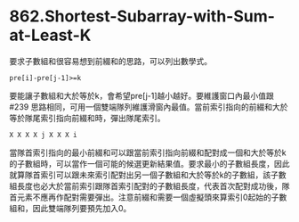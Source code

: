 # 862.Shortest-Subarray-with-Sum-at-Least-K

要求子數組和很容易想到前綴和的思路，可以列出數學式。

```
pre[i]-pre[j-1]>=k
```

要能讓子數組和大於等於k，會希望pre[j-1]越小越好。要維護窗口內最小值跟 #239 思路相同，可用一個雙端隊列維護滑窗內最值。當前索引指向的前綴和大於等於隊尾索引指向前綴和時，彈出隊尾索引。

```
X X X X j X X X i
```

當隊首索引指向的最小前綴和可以跟當前索引指向前綴和配對成一個和大於等於k的子數組時，可以當作一個可能的候選更新結果值。要求最小的子數組長度，因此就算隊首索引可以跟未來索引配對出另一個子數組和大於等於k的子數組，該子數組長度也必大於當前索引跟隊首索引配對的子數組長度，代表首次配對成功後，隊首元素不應再作配對需要彈出。注意前綴和需要一個虛擬頭來算索引0起始的子數組和，因此雙端隊列要預先加入0。

